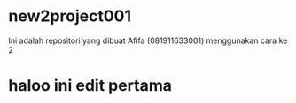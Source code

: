 # new2project001
Ini adalah repositori yang dibuat Afifa (081911633001) menggunakan cara ke 2
# haloo ini edit pertama
